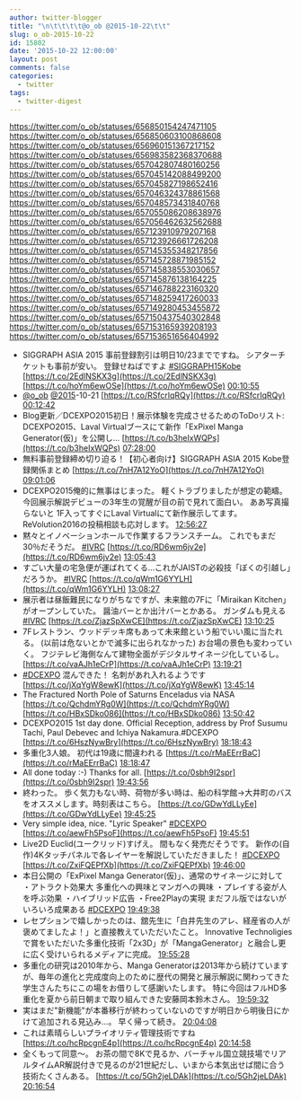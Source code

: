 ```yaml
---
author: twitter-blogger
title: "\n\t\t\t\t@o_ob @2015-10-22\t\t"
slug: o_ob-2015-10-22
id: 15802
date: '2015-10-22 12:00:00'
layout: post
comments: false
categories:
  - twitter
tags:
  - twitter-digest
---
```


https://twitter.com/o_ob/statuses/656850154247471105 https://twitter.com/o_ob/statuses/656850603100868608 https://twitter.com/o_ob/statuses/656960151367217152 https://twitter.com/o_ob/statuses/656983582368370688 https://twitter.com/o_ob/statuses/657042807480160256 https://twitter.com/o_ob/statuses/657045142088499200 https://twitter.com/o_ob/statuses/657045827198652416 https://twitter.com/o_ob/statuses/657046324378861568 https://twitter.com/o_ob/statuses/657048573431840768 https://twitter.com/o_ob/statuses/657055086208638976 https://twitter.com/o_ob/statuses/657056462632562688 https://twitter.com/o_ob/statuses/657123910979207168 https://twitter.com/o_ob/statuses/657123926661726208 https://twitter.com/o_ob/statuses/657145355348217856 https://twitter.com/o_ob/statuses/657145728871985152 https://twitter.com/o_ob/statuses/657145838553030657 https://twitter.com/o_ob/statuses/657145876138164225 https://twitter.com/o_ob/statuses/657146788223160320 https://twitter.com/o_ob/statuses/657148259417260033 https://twitter.com/o_ob/statuses/657149280453455872 https://twitter.com/o_ob/statuses/657150437540302848 https://twitter.com/o_ob/statuses/657153165939208193 https://twitter.com/o_ob/statuses/657153651656404992  

*   SIGGRAPH ASIA 2015 事前登録割引は明日10/23までですね。 シアターチケットも事前が安い。 登録せねばですよ [#SIGGRAPH15Kobe](https://twitter.com/search?q=%23SIGGRAPH15Kobe&src=hash) [https://t.co/2EdlNSKX3g](https://t.co/2EdlNSKX3g) [https://t.co/hoYm6ewOSe](https://t.co/hoYm6ewOSe) [00:10:55](https://twitter.com/o_ob/statuses/656850154247471105)
*   [@o_ob](https://twitter.com/o_ob) [@2015](https://twitter.com/2015)-10-21 [https://t.co/RSfcrIqRQy](https://t.co/RSfcrIqRQy) [00:12:42](https://twitter.com/o_ob/statuses/656850603100868608)
*   Blog更新／DCEXPO2015初日！展示体験を完成させるためのToDoリスト: DCEXPO2015、Laval Virtualブースにて新作「ExPixel Manga Generator(仮)」を公開し... [https://t.co/b3heIxWQPs](https://t.co/b3heIxWQPs) [07:28:00](https://twitter.com/o_ob/statuses/656960151367217152)
*   無料事前登録締め切り迫る！【初心者向け】SIGGRAPH ASIA 2015 Kobe登録関係まとめ [https://t.co/7nH7A12YoO](https://t.co/7nH7A12YoO) [09:01:06](https://twitter.com/o_ob/statuses/656983582368370688)
*   DCEXPO2015俺的に無事はじまった。 軽くトラブりましたが想定の範疇。 今回展示解説デビューの3年生の覚醒が目の前で見れて面白い。 ああ写真撮らないと 1F入ってすぐにLaval Virtualにて新作展示してます。ReVolution2016の投稿相談も応対します。 [12:56:27](https://twitter.com/o_ob/statuses/657042807480160256)
*   黙々とイノベーションホールで作業するフランスチーム。 これでもまだ30％だそうだ。 [#IVRC](https://twitter.com/search?q=%23IVRC&src=hash) [https://t.co/RD6wm6jv2e](https://t.co/RD6wm6jv2e) [13:05:43](https://twitter.com/o_ob/statuses/657045142088499200)
*   すごい大量の宅急便が運ばれてくる...これがJAISTの必殺技「ぼくの引越し」だろうか。 [#IVRC](https://twitter.com/search?q=%23IVRC&src=hash) [https://t.co/qWm1G6YYLH](https://t.co/qWm1G6YYLH) [13:08:27](https://twitter.com/o_ob/statuses/657045827198652416)
*   展示者は昼飯難民になりがちなですが、未来館の7Fに「Miraikan Kitchen」がオープンしていた。 醤油バーとか出汁バーとかある。 ガンダムも見える [#IVRC](https://twitter.com/search?q=%23IVRC&src=hash) [https://t.co/ZjazSpXwCE](https://t.co/ZjazSpXwCE) [13:10:25](https://twitter.com/o_ob/statuses/657046324378861568)
*   7Fレストラン、ウッドデッキ席もあって未来館という船でいい風に当たれる。 (以前は危ないとかで滅多に出られなかった) お台場の景色も変わっていく。 フジテレビ海側なんて建物全面がデジタルサイネージ化しているし。 [https://t.co/vaAJh1eCrP](https://t.co/vaAJh1eCrP) [13:19:21](https://twitter.com/o_ob/statuses/657048573431840768)
*   [#DCEXPO](https://twitter.com/search?q=%23DCEXPO&src=hash) 混んできた！ 名刺があれ入れるようです [https://t.co/jXqYgW8ewK](https://t.co/jXqYgW8ewK) [13:45:14](https://twitter.com/o_ob/statuses/657055086208638976)
*   The Fractured North Pole of Saturns Enceladus via NASA [https://t.co/QchdmYRg0W](https://t.co/QchdmYRg0W) [https://t.co/HBxSDko086](https://t.co/HBxSDko086) [13:50:42](https://twitter.com/o_ob/statuses/657056462632562688)
*   DCEXPO2015 1st day done. Official Reception, address by Prof Susumu Tachi, Paul Debevec and Ichiya Nakamura.#DCEXPO [https://t.co/6HszNywBry](https://t.co/6HszNywBry) [18:18:43](https://twitter.com/o_ob/statuses/657123910979207168)
*   多重化3人娘。 初代は19歳に間違われる [https://t.co/rMaEErrBaC](https://t.co/rMaEErrBaC) [18:18:47](https://twitter.com/o_ob/statuses/657123926661726208)
*   All done today :-) Thanks for all. [https://t.co/0sbh9I2spr](https://t.co/0sbh9I2spr) [19:43:56](https://twitter.com/o_ob/statuses/657145355348217856)
*   終わった。 歩く気力もない時、荷物が多い時は、船の科学館→大井町のバスをオススメします。時刻表はこちら。 [https://t.co/GDwYdLLyEe](https://t.co/GDwYdLLyEe) [19:45:25](https://twitter.com/o_ob/statuses/657145728871985152)
*   Very simple idea, nice. "Lyric Speaker" [#DCEXPO](https://twitter.com/search?q=%23DCEXPO&src=hash) [https://t.co/aewFh5PsoF](https://t.co/aewFh5PsoF) [19:45:51](https://twitter.com/o_ob/statuses/657145838553030657)
*   Live2D Euclid(ユークリッド)すげえ。 間もなく発売だそうです。 新作の(自作)4Kタッチパネルで各レイヤーを解説していただきました！ [#DCEXPO](https://twitter.com/search?q=%23DCEXPO&src=hash) [https://t.co/ZxiFQEPfXb](https://t.co/ZxiFQEPfXb) [19:46:00](https://twitter.com/o_ob/statuses/657145876138164225)
*   本日公開の「ExPixel Manga Generator(仮)」、通常のサイネージに対して ・アトラクト効果大 多重化への興味とマンガへの興味 ・プレイする姿が人を呼ぶ効果 ・ハイブリッド広告 ・Free2Playの実現 まだフル版ではないがいろいろ成果ある [#DCEXPO](https://twitter.com/search?q=%23DCEXPO&src=hash) [19:49:38](https://twitter.com/o_ob/statuses/657146788223160320)
*   レセプションで嬉しかったのは、舘先生に「白井先生のアレ、経産省の人が褒めてましたよ！」と直接教えていただいたこと。 Innovative Technoligiesで賞をいただいた多重化技術「2x3D」が「MangaGenerator」と融合し更に広く受けいられるメディアに完成。 [19:55:28](https://twitter.com/o_ob/statuses/657148259417260033)
*   多重化の研究は2010年から、Manga Generatorは2013年から続けていますが、毎年の進化と完成度向上のために歴代の開発と展示解説に関わってきた学生さんたちにこの場をお借りして感謝いたします。 特に今回はフルHD多重化を夏から前日朝まで取り組んできた安藤岡本鈴木さん。 [19:59:32](https://twitter.com/o_ob/statuses/657149280453455872)
*   実はまだ"新機能"が本番移行が終わっていないのですが明日から明後日にかけて追加される見込み...。 早く帰って続き。 [20:04:08](https://twitter.com/o_ob/statuses/657150437540302848)
*   これは素晴らしいプライオリティ管理技術ですね [https://t.co/hcRpcgnE4p](https://t.co/hcRpcgnE4p) [20:14:58](https://twitter.com/o_ob/statuses/657153165939208193)
*   全くもって同意〜。 お茶の間で8Kで見るか、バーチャル国立競技場でリアルタイムAR解説付きで見るのが21世紀だし、いまから本気出せば間に合う技術たくさんある。 [https://t.co/5Gh2jeLDAk](https://t.co/5Gh2jeLDAk) [20:16:54](https://twitter.com/o_ob/statuses/657153651656404992)
